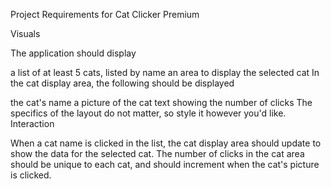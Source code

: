 Project Requirements for Cat Clicker Premium

Visuals

The application should display

a list of at least 5 cats, listed by name
an area to display the selected cat
In the cat display area, the following should be displayed

the cat's name
a picture of the cat
text showing the number of clicks
The specifics of the layout do not matter, so style it however you'd like.
Interaction

When a cat name is clicked in the list, the cat display area should update to show the data for the selected cat.
The number of clicks in the cat area should be unique to each cat, and should increment when the cat's picture is clicked.
